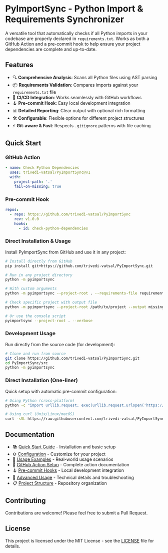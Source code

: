 # PyImportSync - Python Import & Requirements Synchronizer

A versatile tool that automatically checks if all Python imports in your codebase are properly declared in `requirements.txt`. Works as both a GitHub Action and a pre-commit hook to help ensure your project dependencies are complete and up-to-date.

## Features

- 🔍 **Comprehensive Analysis**: Scans all Python files using AST parsing
- 📦 **Requirements Validation**: Compares imports against your `requirements.txt` file
- 🚀 **CI/CD Integration**: Works seamlessly with GitHub workflows
- 🪝 **Pre-commit Hook**: Easy local development integration
- 📊 **Detailed Reporting**: Clear output with optional rich formatting
- 🛠️ **Configurable**: Flexible options for different project structures
- ⚡ **Git-aware & Fast**: Respects `.gitignore` patterns with file caching

## Quick Start

### GitHub Action

```yaml
- name: Check Python Dependencies
  uses: trivedi-vatsal/PyImportSync@v1
  with:
    project-path: '.'
    fail-on-missing: true
```

### Pre-commit Hook

```yaml
repos:
  - repo: https://github.com/trivedi-vatsal/PyImportSync
    rev: v1.0.0
    hooks:
      - id: check-python-dependencies
```

### Direct Installation & Usage

Install PyImportSync from GitHub and use it in any project:

```bash
# Install directly from GitHub
pip install git+https://github.com/trivedi-vatsal/PyImportSync.git

# Run in any project directory
python -m pyimportsync

# With custom arguments
python -m pyimportsync --project-root . --requirements-file requirements.txt --verbose

# Check specific project with output file
python -m pyimportsync --project-root /path/to/project --output missing-deps.txt

# Or use the console script
pyimportsync --project-root . --verbose
```

### Development Usage

Run directly from the source code (for development):

```bash
# Clone and run from source
git clone https://github.com/trivedi-vatsal/PyImportSync.git
cd PyImportSync/src
python -m pyimportsync
```

### Direct Installation (One-liner)

Quick setup with automatic pre-commit configuration:

```bash
# Using Python (cross-platform)
python -c "import urllib.request; exec(urllib.request.urlopen('https://raw.githubusercontent.com/trivedi-vatsal/PyImportSync/main/scripts/install_dep_check.py').read())"

# Using curl (Unix/Linux/macOS)
curl -sSL https://raw.githubusercontent.com/trivedi-vatsal/PyImportSync/main/scripts/install_dep_check.sh | bash
```

## Documentation

- 📚 [Quick Start Guide](docs/quick-start.md) - Installation and basic setup
- ⚙️ [Configuration](docs/configuration.md) - Customize for your project
- 📖 [Usage Examples](docs/examples.md) - Real-world usage scenarios
- 🎯 [GitHub Action Setup](docs/github-action.md) - Complete action documentation
- 🪝 [Pre-commit Hooks](docs/pre-commit-hooks.md) - Local development integration
- 🔧 [Advanced Usage](docs/advanced-usage.md) - Technical details and troubleshooting
- 📋 [Project Structure](docs/project-structure.md) - Repository organization

## Contributing

Contributions are welcome! Please feel free to submit a Pull Request.

## License

This project is licensed under the MIT License - see the [LICENSE](LICENSE) file for details.
